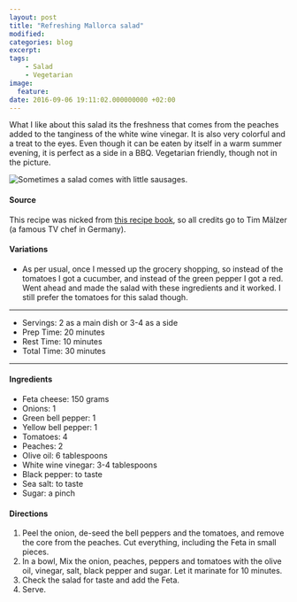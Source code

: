 ```yaml
---
layout: post
title: "Refreshing Mallorca salad"
modified:
categories: blog
excerpt:
tags:
    - Salad
    - Vegetarian
image:
  feature:
date: 2016-09-06 19:11:02.000000000 +02:00
---
```



What I like about this salad its the freshness that comes from the peaches added to the tanginess of the white wine vinegar. It is also very colorful and a treat to the eyes. Even though it can be eaten by itself in a warm summer evening, it is perfect as a side in a BBQ. Vegetarian friendly, though not in the picture.

![Sometimes a salad comes with little sausages.](https://dl.dropboxusercontent.com/u/9519660/foodforthepeople/img/MallorcaSalad.jpg)

#### Source
This recipe was nicked from [this recipe book](http://www.randomhouse.de/Buch/Kochbuch/Tim-Maelzer/Mosaik-Verlag/e241466.rhd), so all credits go to Tim Mälzer (a famous TV chef in Germany). 


#### Variations

+ As per usual, once I messed up the grocery shopping, so instead of the tomatoes I got a cucumber, and instead of the green pepper I got a red. Went ahead and made the salad with these ingredients and it worked. I still prefer the tomatoes for this salad though. 

---
* Servings: 2 as a main dish or 3-4 as a side
* Prep Time:  20 minutes
* Rest Time: 10 minutes
* Total Time:  30 minutes

---


#### Ingredients

* Feta cheese: 150 grams
* Onions: 1
* Green bell pepper: 1
* Yellow bell pepper: 1
* Tomatoes: 4
* Peaches: 2
* Olive oil: 6 tablespoons
* White wine vinegar: 3-4 tablespoons
* Black pepper: to taste
* Sea salt: to taste
* Sugar: a pinch


#### Directions

1. Peel the onion, de-seed the bell peppers and the tomatoes, and remove the core from the peaches. Cut everything, including the Feta in small pieces.
2. In a bowl, Mix the onion, peaches, peppers and tomatoes with the olive oil, vinegar, salt, black pepper and sugar. Let it marinate for 10 minutes.
3. Check the salad for taste and add the Feta.
4. Serve.

